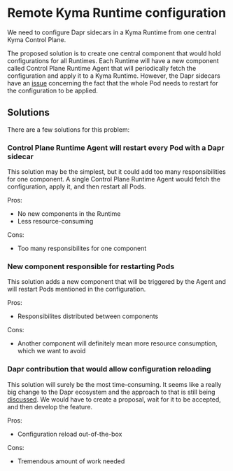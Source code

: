 # Remote Kyma Runtime configuration


We need to configure Dapr sidecars in a Kyma Runtime from one central Kyma Control Plane.

The proposed solution is to create one central component that would hold configurations for all Runtimes. Each Runtime will have a new component called Control Plane Runtime Agent that will periodically fetch the configuration and apply it to a Kyma Runtime. However, the Dapr 
sidecars have an [issue](https://github.com/dapr/dapr/issues/1172) concerning the fact that the whole Pod needs to restart for the configuration to be applied.

## Solutions

There are a few solutions for this problem:

### Control Plane Runtime Agent will restart every Pod with a Dapr sidecar
This solution may be the simplest, but it could add too many responsibilities for one component. A single Control Plane Runtime Agent would fetch the configuration, apply it, and then restart all Pods.

Pros:
- No new components in the Runtime 
- Less resource-consuming

Cons:
- Too many responsibilites for one component

### New component responsible for restarting Pods
This solution adds a new component that will be triggered by the Agent and will restart Pods mentioned in the configuration.

Pros:
- Responsibilites distributed between components

Cons:
- Another component will definitely mean more resource consumption, which we want to avoid

### Dapr contribution that would allow configuration reloading
This solution will surely be the most time-consuming. It seems like a really big change to the Dapr ecosystem and the approach to that is still being [discussed](https://github.com/dapr/dapr/issues/1172#issuecomment-610568718). We would have to create a proposal, wait for it to be accepted, and then develop the feature.

Pros:
- Configuration reload out-of-the-box

Cons:
- Tremendous amount of work needed
